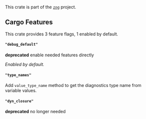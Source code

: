 <!--do doc --readme header-->
This crate is part of the [`zng`](https://github.com/zng-ui/zng?tab=readme-ov-file#crates) project.


<!--do doc --readme features-->
## Cargo Features

This crate provides 3 feature flags, 1 enabled by default.

#### `"debug_default"`
**deprecated** enable needed features directly

*Enabled by default.*

#### `"type_names"`
Add `value_type_name` method to get the diagnostics type name from variable values.

#### `"dyn_closure"`
**deprecated** no longer needed

<!--do doc --readme #SECTION-END-->


